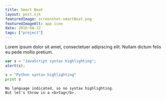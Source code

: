 ```yaml
---
title: Smart Beat
layout: post.njk
featuredImage: screenshot-smartBeat.png
featuredImageAlt: app icon
date: 2016-08-12
tags: ["project"]
---
```


Lorem ipsum dolor sit amet, consectetuer adipiscing elit. Nullam dictum felis eu pede mollis pretium. 

<!-- excerpt -->

```js
var s = "JavaScript syntax highlighting";
alert(s);
```

```python
s = "Python syntax highlighting"
print s
```

```
No language indicated, so no syntax highlighting.
But let's throw in a <b>tag</b>.
```